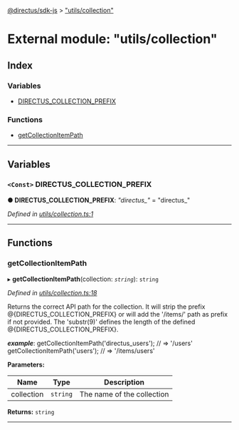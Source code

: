 [@directus/sdk-js](../README.md) > ["utils/collection"](../modules/_utils_collection_.md)

# External module: "utils/collection"

## Index

### Variables

* [DIRECTUS_COLLECTION_PREFIX](_utils_collection_.md#directus_collection_prefix)

### Functions

* [getCollectionItemPath](_utils_collection_.md#getcollectionitempath)

---

## Variables

<a id="directus_collection_prefix"></a>

### `<Const>` DIRECTUS_COLLECTION_PREFIX

**● DIRECTUS_COLLECTION_PREFIX**: *"directus_"* = "directus_"

*Defined in [utils/collection.ts:1](https://github.com/janbiasi/sdk-js/blob/a08c70e/src/utils/collection.ts#L1)*

___

## Functions

<a id="getcollectionitempath"></a>

###  getCollectionItemPath

▸ **getCollectionItemPath**(collection: *`string`*): `string`

*Defined in [utils/collection.ts:18](https://github.com/janbiasi/sdk-js/blob/a08c70e/src/utils/collection.ts#L18)*

Returns the correct API path for the collection. It will strip the prefix @{DIRECTUS\_COLLECTION\_PREFIX} or will add the '/items/' path as prefix if not provided. The 'substr(9)' defines the length of the defined @{DIRECTUS\_COLLECTION\_PREFIX}.

*__example__*: getCollectionItemPath('directus\_users'); // => '/users' getCollectionItemPath('users'); // => '/items/users'

**Parameters:**

| Name | Type | Description |
| ------ | ------ | ------ |
| collection | `string` |  The name of the collection |

**Returns:** `string`

___

